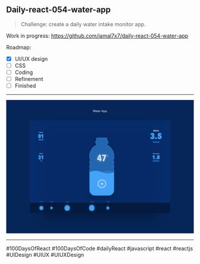## Daily-react-054-water-app

> Challenge: create a daily water intake monitor app.

Work in progress: https://github.com/jamal7x7/daily-react-054-water-app


Roadmap:

- [x] UI/UX design
- [ ] CSS
- [ ] Coding
- [ ] Refinement
- [ ] Finished

---

![Alt text](src/images/daily-react-054-water-app.png?raw=true "App UI")

---

#100DaysOfReact #100DaysOfCode #dailyReact #javascript #react #reactjs #UIDesign #UIUX #UIUXDesign
